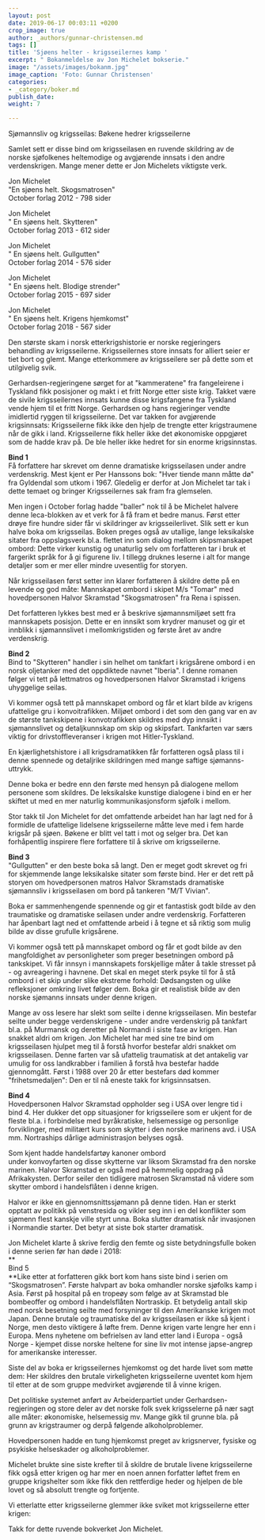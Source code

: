 ```yaml
---
layout: post
date: 2019-06-17 00:03:11 +0200
crop_image: true
author: _authors/gunnar-christensen.md
tags: []
title: 'Sjøens helter - krigsseilernes kamp '
excerpt: " Bokanmeldelse av Jon Michelet bokserie."
image: "/assets/images/bokanm.jpg"
image_caption: 'Foto: Gunnar Christensen'
categories:
- _category/boker.md
publish_date: 
weight: 7

---
```

Sjømannsliv og krigsseilas: Bøkene hedrer krigsseilerne

Samlet sett er disse bind om krigsseilasen en ruvende skildring av de norske sjøfolkenes heltemodige og avgjørende innsats i den andre verdenskrigen. Mange mener dette er Jon Michelets viktigste verk.

Jon Michelet  
"En sjøens helt. Skogsmatrosen"  
October forlag 2012 - 798 sider

Jon Michelet  
" En sjøens helt. Skytteren"  
October forlag 2013 - 612 sider

Jon Michelet  
" En sjøens helt. Gullgutten"  
October forlag 2014 - 576 sider

Jon Michelet  
" En sjøens helt. Blodige strender"  
October forlag 2015 - 697 sider

Jon Michelet  
" En sjøens helt. Krigens hjemkomst"  
October forlag 2018 - 567 sider

Den største skam i norsk etterkrigshistorie er norske regjeringers behandling av krigsseilerne. Krigsseilernes store innsats for alliert seier er tiet bort og glemt. Mange etterkommere av krigsseilere ser på dette som et utilgivelig svik.

Gerhardsen-regjeringene sørget for at "kammeratene" fra fangeleirene i Tyskland fikk posisjoner og makt i et fritt Norge etter siste krig. Takket være de sivile krigsseilernes innsats kunne disse krigsfangene fra Tyskland vende hjem til et fritt Norge. Gerhardsen og hans regjeringer vendte imidlertid ryggen til krigsseilerne. Det var takken for avgjørende krigsinnsats: Krigsseilerne fikk ikke den hjelp de trengte etter krigstraumene når de gikk i land. Krigsseilerne fikk heller ikke det økonomiske oppgjøret som de hadde krav på. De ble heller ikke hedret for sin enorme krigsinnstas.  
  
**Bind 1**  
Få forfattere har skrevet om denne dramatiske krigsseilasen under andre verdenskrig. Mest kjent er Per Hanssons bok: "Hver tiende mann måtte dø" fra Gyldendal som utkom i 1967. Gledelig er derfor at Jon Michelet tar tak i dette temaet og bringer Krigsseilernes sak fram fra glemselen.

Men ingen i October forlag hadde "baller" nok til å be Michelet halvere denne leca-blokken av et verk for å få fram et bedre manus. Først etter drøye fire hundre sider får vi skildringer av krigsseilerlivet. Slik sett er kun halve boka om krigsseilas. Boken preges også av utallige, lange leksikalske sitater fra oppslagsverk bl.a. flettet inn som dialog mellom skipsmanskapet ombord: Dette virker kunstig og unaturlig selv om forfatteren tar i bruk et fargerikt språk for å gi figurene liv. I tillegg druknes leserne i alt for mange detaljer som er mer eller mindre uvesentlig for storyen.

Når krigsseilasen først setter inn klarer forfatteren å skildre dette på en levende og god måte: Mannskapet ombord i skipet M/s "Tomar" med hovedpersonen Halvor Skramstad "Skogsmatrosen" fra Rena i spissen.

Det forfatteren lykkes best med er å beskrive sjømannsmiljøet sett fra mannskapets posisjon. Dette er en innsikt som krydrer manuset og gir et innblikk i sjømannslivet i mellomkrigstiden og første året av andre verdenskrig.

**Bind 2**  
Bind to "Skytteren" handler i sin helhet om tankfart i krigsårene ombord i en norsk oljetanker med det oppdiktede navnet "Iberia". I denne romanen følger vi tett på lettmatros og hovedpersonen Halvor Skramstad i krigens uhyggelige seilas.

Vi kommer også tett på mannskapet ombord og får et klart bilde av krigens ufattelige gru i konvoitrafikken. Miljøet ombord i det som den gang var en av de største tankskipene i konvotrafikken skildres med dyp innsikt i sjømannslivet og detaljkunnskap om skip og skipsfart. Tankfarten var særs viktig for drivstoffleveranser i krigen mot Hitler-Tyskland.

En kjærlighetshistore i all krigsdramatikken får forfatteren også plass til i denne spennede og detaljrike skildringen med mange saftige sjømanns-uttrykk.

Denne boka er bedre enn den første med hensyn på dialogene mellom personene som skildres. De leksikalske kunstige dialogene i bind en er her skiftet ut med en mer naturlig kommunikasjonsform sjøfolk i mellom.

Stor takk til Jon Michelet for det omfattende arbeidet han har lagt ned for å formidle de ufattelige lidelsene krigsseilerne måtte leve med i fem harde krigsår på sjøen. Bøkene er blitt vel tatt i mot og selger bra. Det kan forhåpentlig inspirere flere forfattere til å skrive om krigsseilerne.

**Bind 3**  
"Gullgutten" er den beste boka så langt. Den er meget godt skrevet og fri for skjemmende lange leksikalske sitater som første bind. Her er det rett på storyen om hovedpersonen matros Halvor Skramstads dramatiske sjømannsliv i krigsseilasen om bord på tankeren "M/T Vivian".

Boka er sammenhengende spennende og gir et fantastisk godt bilde av den traumatiske og dramatiske seilasen under andre verdenskrig. Forfatteren har åpenbart lagt ned et omfattende arbeid i å tegne et så riktig som mulig bilde av disse grufulle krigsårene.

Vi kommer også tett på mannskapet ombord og får et godt bilde av den mangfoldighet av personligheter som preger besetningen ombord på tankskipet. Vi får innsyn i mannskapets forskjellige måter å takle stresset på - og avreagering i havnene. Det skal en meget sterk psyke til for å stå ombord i et skip under slike ekstreme forhold: Dødsangsten og ulike refleksjoner omkring livet følger dem. Boka gir et realistisk bilde av den norske sjømanns innsats under denne krigen.

Mange av oss lesere har slekt som seilte i denne krigsseilasen. Min bestefar seilte under begge verdenskrigene - under andre verdenskrig på tankfart bl.a. på Murmansk og deretter på Normandi i siste fase av krigen. Han snakket aldri om krigen. Jon Michelet har med sine tre bind om krigsseilasen hjulpet meg til å forstå hvorfor bestefar aldri snakket om krigsseilasen. Denne farten var så ufattelig traumatisk at det antakelig var umulig for oss landkrabber i familien å forstå hva bestefar hadde gjennomgått. Først i 1988 over 20 år etter bestefars død kommer "frihetsmedaljen": Den er til nå eneste takk for krigsinnsatsen.

**Bind 4**  
Hovedpersonen Halvor Skramstad oppholder seg i USA over lengre tid i bind 4. Her dukker det opp situasjoner for krigsseilere som er ukjent for de fleste bl.a. i forbindelse med byråkratiske, helsemessige og personlige forviklinger, med militært kurs som skytter i den norske marinens avd. i USA mm. Nortraships dårlige administrasjon belyses også.   
  
Som kjent hadde handelsfartøy kanoner ombord   
 under konvoyfarten og disse skytterne var liksom Skramstad fra den norske marinen. Halvor Skramstad er også med på hemmelig oppdrag på Afrikakysten. Derfor seiler den tidligere matrosen Skramstad nå videre som skytter ombord i handelsflåten i denne krigen.   
  
Halvor er ikke en gjennomsnittssjømann på denne tiden. Han er sterkt opptatt av politikk på venstresida og vikler seg inn i en del konflikter som sjømenn flest kanskje ville styrt unna. Boka slutter dramatisk når invasjonen i Normandie starter. Det betyr at siste bok starter dramatisk. 

Jon Michelet klarte å skrive ferdig den femte og siste betydningsfulle boken i denne serien før han døde i 2018:   
**  
Bind 5  
**Like etter at forfatteren gikk bort kom hans siste bind i serien om “Skogsmatrosen”. Første halvpart av boka omhandler norske sjøfolks kamp i Asia. Først på hospital på en tropeøy som følge av at Skramstad ble bombeoffer og ombord i handelsflåten Nortraskip. Et betydelig antall skip med norsk besetning seilte med forsyninger til den Amerikanske krigen mot Japan. Denne brutale og traumatiske del av krigsseilasen er ikke så kjent i Norge, men desto viktigere å løfte frem. Denne krigen varte lengre her enn i Europa. Mens nyhetene om befrielsen av land etter land i Europa - også Norge - kjempet disse norske heltene for sine liv mot intense japse-angrep for amerikanske interesser.

Siste del av boka er krigsseilernes hjemkomst og det harde livet som møtte dem: Her skildres den brutale virkeligheten krigsseilerne uventet kom hjem til etter at de som gruppe medvirket avgjørende til å vinne krigen.

Det politiske systemet anført av Arbeiderpartiet under Gerhardsen-regjeringen og store deler av det norske folk svek krigsselerne på nær sagt alle måter: økonomiske, helsemessig mv. Mange gikk til grunne bla. på grunn av krigstraumer og derpå følgende alkoholproblemer.

Hovedpersonen hadde en tung hjemkomst preget av krigsnerver, fysiske og psykiske helseskader og alkoholproblemer.

Michelet brukte sine siste krefter til å skildre de brutale livene krigsseilerne fikk også etter krigen og har mer en noen annen forfatter løftet frem en gruppe krigshelter som ikke fikk den rettferdige heder og hjelpen de ble lovet og så absolutt trengte og fortjente.

Vi etterlatte etter krigsseilerne glemmer ikke sviket mot krigsseilerne etter krigen:   
  
Takk for dette ruvende bokverket Jon Michelet.